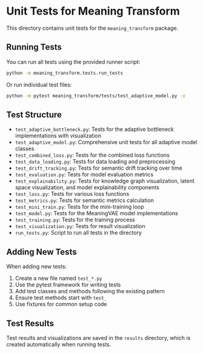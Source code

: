 # Unit Tests for Meaning Transform

This directory contains unit tests for the `meaning_transform` package.

## Running Tests

You can run all tests using the provided runner script:

```bash
python -m meaning_transform.tests.run_tests
```

Or run individual test files:

```bash
python -m pytest meaning_transform/tests/test_adaptive_model.py -v
```

## Test Structure

- `test_adaptive_bottleneck.py`: Tests for the adaptive bottleneck implementations with visualization
- `test_adaptive_model.py`: Comprehensive unit tests for all adaptive model classes
- `test_combined_loss.py`: Tests for the combined loss functions
- `test_data_loading.py`: Tests for data loading and preprocessing
- `test_drift_tracking.py`: Tests for semantic drift tracking over time
- `test_evaluation.py`: Tests for model evaluation metrics
- `test_explainability.py`: Tests for knowledge graph visualization, latent space visualization, and model explainability components
- `test_loss.py`: Tests for various loss functions
- `test_metrics.py`: Tests for semantic metrics calculation
- `test_mini_train.py`: Tests for the mini-training loop
- `test_model.py`: Tests for the MeaningVAE model implementations
- `test_training.py`: Tests for the training process
- `test_visualization.py`: Tests for result visualization
- `run_tests.py`: Script to run all tests in the directory

## Adding New Tests

When adding new tests:

1. Create a new file named `test_*.py`
2. Use the pytest framework for writing tests
3. Add test classes and methods following the existing pattern
4. Ensure test methods start with `test_`
5. Use fixtures for common setup code

## Test Results

Test results and visualizations are saved in the `results` directory, which is created automatically when running tests. 